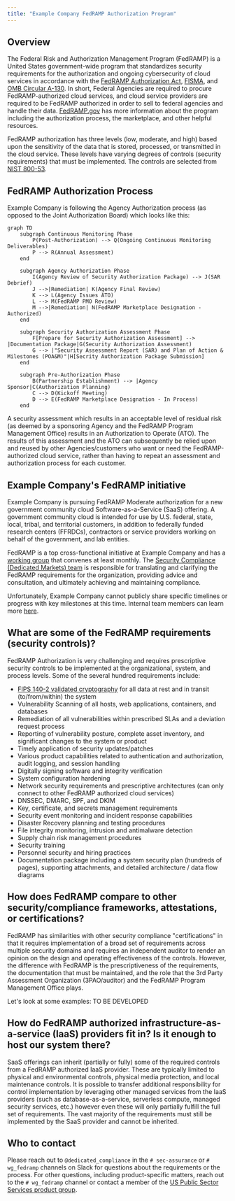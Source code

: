 ```yaml
---
title: "Example Company FedRAMP Authorization Program"
---
```


## Overview

The Federal Risk and Authorization Management Program (FedRAMP) is a United States government-wide program that standardizes security requirements for the authorization and ongoing cybersecurity of cloud services in accordance with the [FedRAMP Authorization Act](https://www.congress.gov/117/bills/hr7776/BILLS-117hr7776enr.pdf#page=1055), [FISMA](https://www.congress.gov/bill/113th-congress/senate-bill/2521), and [OMB Circular A-130](https://www.cio.gov/policies-and-priorities/circular-a-130/). In short, Federal Agencies are required to procure FedRAMP-authorized cloud services, and cloud service providers are required to be FedRAMP authorized in order to sell to federal agencies and handle their data. [FedRAMP.gov](https://www.fedramp.gov/program-basics/) has more information about the program including the authorization process, the marketplace, and other helpful resources.

FedRAMP authorization has three levels (low, moderate, and high) based upon the sensitivity of the data that is stored, processed, or transmitted in the cloud service. These levels have varying degrees of controls (security requirements) that must be implemented. The controls are selected from [NIST 800-53](https://csrc.nist.gov/Projects/risk-management/sp800-53-controls/release-search#/controls?version=5.1).

## FedRAMP Authorization Process

Example Company is following the Agency Authorization process (as opposed to the Joint Authorization Board) which looks like this:

```mermaid
graph TD
    subgraph Continuous Monitoring Phase
        P(Post-Authorization) --> Q(Ongoing Continuous Monitoring Deliverables)
        P --> R(Annual Assessment)
    end
    
    subgraph Agency Authorization Phase
        I(Agency Review of Security Authorization Package) --> J(SAR Debrief)
        J -->|Remediation| K(Agency Final Review)
        K --> L(Agency Issues ATO)
        L --> M(FedRAMP PMO Review)
        M -->|Remediation| N(FedRAMP Marketplace Designation - Authorized)
    end

    subgraph Security Authorization Assessment Phase
        F[Prepare for Security Authorization Assessment] --> |Documentation Package|G(Security Authorization Assessment)
        G --> |"Security Assessment Report (SAR) and Plan of Action & Milestones (POA&M)"|H[Secrity Authorization Package Submission]
    end

    subgraph Pre-Authorization Phase
        B(Partnership Establishment) --> |Agency Sponsor|C(Authorization Planning)
        C --> D(Kickoff Meeting)
        D --> E(FedRAMP Marketplace Designation - In Process)
    end
```

A security assessment which results in an acceptable level of residual risk (as deemed by a sponsoring Agency and the FedRAMP Program Management Office) results in an Authorization to Operate (ATO). The results of this assessment and the ATO can subsequently be relied upon and reused by other Agencies/customers who want or need the FedRAMP-authorized cloud service, rather than having to repeat an assessment and authorization process for each customer.

## Example Company's FedRAMP initiative

Example Company is pursuing FedRAMP Moderate authorization for a new government community cloud Software-as-a-Service (SaaS) offering. A government community cloud is intended for use by U.S. federal, state, local, tribal, and territorial customers, in addition to federally funded research centers (FFRDCs), contractors or service providers working on behalf of the government, and lab entities.

FedRAMP is a top cross-functional initiative at Example Company and has a [working group](/handbook/company/working-groups/fedramp-execution/) that convenes at least monthly. The [Security Compliance (Dedicated Markets) team](/handbook/security/security-assurance/dedicated-compliance/) is responsible for translating and clarifying the FedRAMP requirements for the organization, providing advice and consultation, and ultimately achieving and maintaining compliance.

Unfortunately, Example Company cannot publicly share specific timelines or progress with key milestones at this time. Internal team members can learn more [here](https://internal.example_company.com/handbook/engineering/fedramp-compliance/#-keeping-fedramp-safe).

## What are some of the FedRAMP requirements (security controls)?

FedRAMP Authorization is very challenging and requires prescriptive security controls to be implemented at the organizational, system, and process levels. Some of the several hundred requirements include:

- [FIPS 140-2 validated cryptography](https://csrc.nist.gov/projects/cryptographic-module-validation-program) for all data at rest and in transit (to/from/within) the system
- Vulnerability Scanning of all hosts, web applications, containers, and databases
- Remediation of all vulnerabilities within prescribed SLAs and a deviation request process
- Reporting of vulnerability posture, complete asset inventory, and significant changes to the system or product
- Timely application of security updates/patches
- Various product capabilities related to authentication and authorization, audit logging, and session handling
- Digitally signing software and integrity verification
- System configuration hardening
- Network security requirements and prescriptive architectures (can only connect to other FedRAMP authorized cloud services)
- DNSSEC, DMARC, SPF, and DKIM
- Key, certificate, and secrets management requirements
- Security event monitoring and incident response capabilities
- Disaster Recovery planning and testing procedures
- File integrity monitoring, intrusion and antimalware detection
- Supply chain risk management procedures
- Security training
- Personnel security and hiring practices
- Documentation package including a system security plan (hundreds of pages), supporting attachments, and detailed architecture / data flow diagrams

## How does FedRAMP compare to other security/compliance frameworks, attestations, or certifications?

FedRAMP has similarities with other security compliance "certifications" in that it requires implementation of a broad set of requirements across multiple security domains and requires an independent auditor to render an opinion on the design and operating effectiveness of the controls. However, the difference with FedRAMP is the prescriptiveness of the requirements, the documentation that must be maintained, and the role that the 3rd Party Assessment Organization (3PAO/auditor) and the FedRAMP Program Management Office plays.

Let's look at some examples: TO BE DEVELOPED

## How do FedRAMP authorized infrastructure-as-a-service (IaaS) providers fit in? Is it enough to host our system there?

SaaS offerings can inherit (partially or fully) some of the required controls from a FedRAMP authorized IaaS provider. These are typically limited to physical and environmental controls, physical media protection, and local maintenance controls. It is possible to transfer additional responsibility for control implementation by leveraging other managed services from the IaaS providers (such as database-as-a-service, serverless compute, managed security services, etc.) however even these will only partially fulfill the full set of requirements. The vast majority of the requirements must still be implemented by the SaaS provider and cannot be inherited.

## Who to contact

Please reach out to `@dedicated_compliance` in the `# sec-assurance` or `# wg_fedramp` channels on Slack for questions about the requirements or the process. For other questions, including product-specific matters, reach out to the `# wg_fedramp` channel or contact a member of the [US Public Sector Services product group](/handbook/product/categories/#us-public-sector-services-group).
